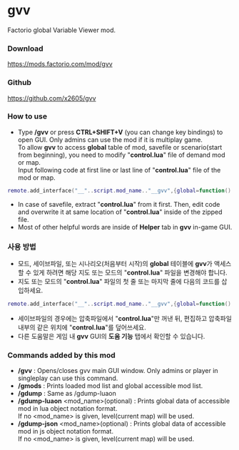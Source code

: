 # gvv
 Factorio global Variable Viewer mod.  
 
### Download  
https://mods.factorio.com/mod/gvv
 
### Github
https://github.com/x2605/gvv
 
### How to use  
- Type **/gvv** or press **CTRL+SHIFT+V** (you can change key bindings) to open GUI. Only admins can use the mod if it is multiplay game.  
To allow **gvv** to access **global** table of mod, savefile or scenario(start from beginning), you need to modify "**control.lua**" file of demand mod or map.  
Input following code at first line or last line of "**control.lua**" file of the mod or map.
``` lua
remote.add_interface("__"..script.mod_name.."__gvv",{global=function() return global end, diag=function() local rm,po,mt,c,e,p,l,j,it={},{},{},0,0,0,0,0 local du=function(b,m) local n={} for i,v in ipairs(b) do n[#n+1]=v end n[#n+1]=m return n end local va=function(v) local s,a=pcall(function()return v.valid end) if s then return a else return end end local u={LuaGameScript=true,LuaBootstrap=true,LuaRemote=true,LuaCommandProcessor=true,LuaSettings=true,LuaRCON=true,LuaRendering=true} it=function(b,pth,o) local t for k,v in pairs(b) do t=type(k) y=type(v) if t=='function' or t=='userdata' or t=='thread' or y=='function' or y=='userdata' or y=='thread' then if o then return true else j=j+1 rm[#rm+1]=du(pth,t..j) e=e+1 end elseif t=='nil' then if o then if y=='table' and getmetatable(v)=='private' and v.object_name then if u[v.object_name] then return true else return false end elseif y=='table' then return it(v,nil,true) end else j=j+1 rm[#rm+1]=du(pth,t..j) e=e+1 end elseif t=='table' and getmetatable(k)=='private' and k.object_name then if o then if u[k.object_name] then return true end else if va(k) and not u[k.object_name] then if y=='table' and getmetatable(v)=='private' and v.object_name then if u[v.object_name] then j=j+1 rm[#rm+1]=du(pth,k.object_name..j) e=e+1 else j=j+1 po[#po+1]=du(pth,k.object_name..j) p=p+1 end elseif y=='table' and getmetatable(v) then j=j+1 po[#po+1]=du(pth,k.object_name..j) p=p+1 mt[#mt+1]=du(pth,k.object_name..j) l=l+1 it(v,du(pth,k.object_name..j)) elseif y=='table' then j=j+1 po[#po+1]=du(pth,k.object_name..j) p=p+1 it(v,du(pth,k.object_name..j)) else j=j+1 po[#po+1]=du(pth,k.object_name..j) p=p+1 end elseif u[k.object_name] then j=j+1 rm[#rm+1]=du(pth,k.object_name..j) e=e+1 else j=j+1 rm[#rm+1]=du(pth,k.object_name..j) e=e+1 end end elseif t=='table' then if o then return it(k,nil,true) else if it(k,nil,true) then j=j+1 rm[#rm+1]=du(pth,t..j) e=e+1 else if y=='table' and getmetatable(v)=='private' and v.object_name then if u[v.object_name] then j=j+1 rm[#rm+1]=du(pth,t..j) e=e+1 else j=j+1 po[#po+1]=du(pth,t..j) p=p+1 end elseif y=='table' and getmetatable(v) then j=j+1 po[#po+1]=du(pth,t..j) p=p+1 mt[#mt+1]=du(pth,t..j) l=l+1 it(v,du(pth,t..j)) elseif y=='table' then j=j+1 po[#po+1]=du(pth,t..j) p=p+1 it(v,du(pth,t..j)) else j=j+1 po[#po+1]=du(pth,t..j) p=p+1 end end end elseif y=='table' and getmetatable(v)=='private' and v.object_name then if u[v.object_name] then if o then return true else rm[#rm+1]=du(pth,k) e=e+1 end elseif o then else c=c+1 end elseif y=='table' then if o then return it(v,nil,true) elseif getmetatable(v) then mt[#mt+1]=du(pth,k) l=l+1 it(v,du(pth,k)) else it(v,du(pth,k)) c=c+1 end elseif o then else c=c+1 end end end it(global,{}) return {trouble=rm,meta=mt,m_count=l,n_count=c,e_count=e,potential=po,p_count=p} end, fix=function() local rm,po,mt,c,e,p,l,j,it={},{},{},0,0,0,0,0 local du=function(b,m) local n={} for i,v in ipairs(b) do n[#n+1]=v end n[#n+1]=m return n end local va=function(v) local s,a=pcall(function()return v.valid end) if s then return a else return end end local u={LuaGameScript=true,LuaBootstrap=true,LuaRemote=true,LuaCommandProcessor=true,LuaSettings=true,LuaRCON=true,LuaRendering=true} it=function(b,pth,o) local t for k,v in pairs(b) do t=type(k) y=type(v) if t=='function' or t=='userdata' or t=='thread' or y=='function' or y=='userdata' or y=='thread' then if o then return true else j=j+1 rm[#rm+1]=du(pth,t..j) b[k]=nil e=e+1 end elseif t=='nil' then if o then if y=='table' and getmetatable(v)=='private' and v.object_name then if u[v.object_name] then return true else return false end elseif y=='table' then return it(v,nil,true) end else j=j+1 rm[#rm+1]=du(pth,t..j) b[k]=nil e=e+1 end elseif t=='table' and getmetatable(k)=='private' and k.object_name then if o then if u[k.object_name] then return true end else if va(k) and not u[k.object_name] then if y=='table' and getmetatable(v)=='private' and v.object_name then if u[v.object_name] then j=j+1 rm[#rm+1]=du(pth,k.object_name..j) b[k]=nil e=e+1 else j=j+1 po[#po+1]=du(pth,k.object_name..j) p=p+1 end elseif y=='table' and getmetatable(v) then j=j+1 po[#po+1]=du(pth,k.object_name..j) p=p+1 mt[#mt+1]=du(pth,k.object_name..j) l=l+1 it(v,du(pth,k.object_name..j)) elseif y=='table' then j=j+1 po[#po+1]=du(pth,k.object_name..j) p=p+1 it(v,du(pth,k.object_name..j)) else j=j+1 po[#po+1]=du(pth,k.object_name..j) p=p+1 end elseif u[k.object_name] then j=j+1 rm[#rm+1]=du(pth,k.object_name..j) b[k]=nil e=e+1 else j=j+1 rm[#rm+1]=du(pth,k.object_name..j) b[k]=nil e=e+1 end end elseif t=='table' then if o then return it(k,nil,true) else if it(k,nil,true) then j=j+1 rm[#rm+1]=du(pth,t..j) b[k]=nil e=e+1 else if y=='table' and getmetatable(v)=='private' and v.object_name then if u[v.object_name] then j=j+1 rm[#rm+1]=du(pth,t..j) b[k]=nil e=e+1 else j=j+1 po[#po+1]=du(pth,t..j) p=p+1 end elseif y=='table' and getmetatable(v) then j=j+1 po[#po+1]=du(pth,t..j) p=p+1 mt[#mt+1]=du(pth,t..j) l=l+1 it(v,du(pth,t..j)) elseif y=='table' then j=j+1 po[#po+1]=du(pth,t..j) p=p+1 it(v,du(pth,t..j)) else j=j+1 po[#po+1]=du(pth,t..j) p=p+1 end end end elseif y=='table' and getmetatable(v)=='private' and v.object_name then if u[v.object_name] then if o then return true else rm[#rm+1]=du(pth,k) b[k]=nil e=e+1 end elseif o then else c=c+1 end elseif y=='table' then if o then return it(v,nil,true) elseif getmetatable(v) then mt[#mt+1]=du(pth,k) l=l+1 it(v,du(pth,k)) else it(v,du(pth,k)) c=c+1 end elseif o then else c=c+1 end end end it(global,{}) return {trouble=rm,meta=mt,m_count=l,n_count=c,e_count=e,potential=po,p_count=p} end, })
```
- In case of savefile, extract "**control.lua**" from it first. Then, edit code and overwrite it at same location of "**control.lua**" inside of the zipped file.  
- Most of other helpful words are inside of **Helper** tab in **gvv** in-game GUI.  

### 사용 방법
- 모드, 세이브파일, 또는 시나리오(처음부터 시작)의 **global** 테이블에 **gvv**가 액세스할 수 있게 하려면 해당 지도 또는 모드의 "**control.lua**" 파일을 변경해야 합니다.
- 지도 또는 모드의 "**control.lua**" 파일의 첫 줄 또는 마지막 줄에 다음의 코드를 삽입하세요.
``` lua
remote.add_interface("__"..script.mod_name.."__gvv",{global=function() return global end})
```
- 세이브파일의 경우에는 압축파일에서 "**control.lua**"만 꺼낸 뒤, 편집하고 압축파일 내부의 같은 위치에 "**control.lua**"를 덮어쓰세요.
- 다른 도움말은 게임 내 **gvv** GUI의 **도움 기능** 탭에서 확인할 수 있습니다.

### Commands added by this mod  
- **/gvv** : Opens/closes gvv main GUI window. Only admins or player in singleplay can use this command.  
- **/gmods** : Prints loaded mod list and global accessible mod list.  
- **/gdump** : Same as /gdump-luaon  
- **/gdump-luaon** <mod_name>(optional) : Prints global data of accessible mod in lua object notation format.  
  If no <mod_name> is given, level(current map) will be used.  
- **/gdump-json** <mod_name>(optional) : Prints global data of accessible mod in js object notation format.  
  If no <mod_name> is given, level(current map) will be used.  
